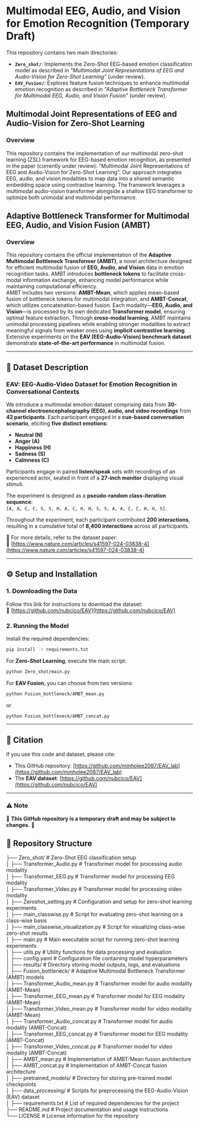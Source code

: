 
# **Multimodal EEG, Audio, and Vision for Emotion Recognition** (Temporary Draft)

This repository contains two main directories:  
- **`Zero_shot/`**: Implements the Zero-Shot EEG-based emotion classification model as described in *"Multimodal Joint Representations of EEG and Audio-Vision for Zero-Shot Learning"* (under review).  
- **`EAV_Fusion/`**: Explores feature fusion techniques to enhance multimodal emotion recognition as described in *"Adaptive Bottleneck Transformer for Multimodal EEG, Audio, and Vision Fusion"* (under review).  

## **Multimodal Joint Representations of EEG and Audio-Vision for Zero-Shot Learning**  
### **Overview**  
This repository contains the implementation of our multimodal zero-shot learning (ZSL) framework for EEG-based emotion recognition, as presented in the paper (currently under review): "Multimodal Joint Representations of EEG and Audio-Vision for Zero-Shot Learning". Our approach integrates EEG, audio, and vision modalities to map data into a shared semantic embedding space using contrastive learning. The framework leverages a multimodal audio-vision transformer alongside a shallow EEG transformer to optimize both unimodal and multimodal performance.

## **Adaptive Bottleneck Transformer for Multimodal EEG, Audio, and Vision Fusion (AMBT)**  

### **Overview**  
This repository contains the official implementation of the **Adaptive Multimodal Bottleneck Transformer (AMBT)**, a novel architecture designed for efficient multimodal fusion of **EEG, Audio, and Vision** data in emotion recognition tasks. AMBT introduces **bottleneck tokens** to facilitate cross-modal information exchange, enhancing model performance while maintaining computational efficiency.  
AMBT includes two versions: **AMBT-Mean**, which applies mean-based fusion of bottleneck tokens for multimodal integration, and **AMBT-Concat**, which utilizes concatenation-based fusion. Each modality—**EEG, Audio, and Vision**—is processed by its own dedicated **Transformer model**, ensuring optimal feature extraction. Through **cross-modal learning**, AMBT maintains unimodal processing pipelines while enabling stronger modalities to extract meaningful signals from weaker ones using **implicit contrastive learning**. Extensive experiments on the **EAV (EEG-Audio-Vision) benchmark dataset** demonstrate **state-of-the-art performance** in multimodal fusion.

---

## **📌 Dataset Description**  
### **EAV: EEG-Audio-Video Dataset for Emotion Recognition in Conversational Contexts**  
We introduce a multimodal emotion dataset comprising data from **30-channel electroencephalography (EEG), audio, and video recordings** from **42 participants**. Each participant engaged in a **cue-based conversation scenario**, eliciting **five distinct emotions**:  
- **Neutral (N)**  
- **Anger (A)**  
- **Happiness (H)**  
- **Sadness (S)**  
- **Calmness (C)**  

Participants engage in paired **listen/speak** sets with recordings of an experienced actor, seated in front of a **27-inch monitor** displaying visual stimuli.  

The experiment is designed as a **pseudo-random class-iteration sequence**:  
`[A, A, C, C, S, S, H, A, C, H, H, S, S, A, A, C, C, H, H, S]`.  

Throughout the experiment, each participant contributed **200 interactions**, resulting in a cumulative total of **8,400 interactions** across all participants.  

📄 For more details, refer to the dataset paper:  
🔗 [https://www.nature.com/articles/s41597-024-03838-4](https://www.nature.com/articles/s41597-024-03838-4)  


---

## **⚙️ Setup and Installation**  
### **1. Downloading the Data**  

Follow this link for instructions to download the dataset:  
🔗 [https://github.com/nubcico/EAV](https://github.com/nubcico/EAV)  

### **2. Running the Model**  

Install the required dependencies:  
```bash
pip install -r requirements.txt
```

For **Zero-Shot Learning**, execute the main script:  
```bash
python Zero_shot/main.py
```

For **EAV Fusion**, you can choose from two versions:  
```bash
python Fusion_bottleneck/AMBT_mean.py
```
or  
```bash
python Fusion_bottleneck/AMBT_concat.py
```

---


## **📢 Citation**  
If you use this code and dataset, please cite:  
- This GitHub repository: [https://github.com/minholee2087/EAV_lab](https://github.com/minholee2087/EAV_lab)  
- The **EAV dataset**: [https://github.com/nubcico/EAV](https://github.com/nubcico/EAV)  

---

### **⚠️ Note**  
🚧 **This GitHub repository is a temporary draft and may be subject to changes.** 🚧  


## **📁 Repository Structure**  
├── Zero_shot/                     # Zero-Shot EEG classification setup  
│   ├── Transformer_Audio.py       # Transformer model for processing audio modality  
│   ├── Transformer_EEG.py         # Transformer model for processing EEG modality  
│   ├── Transformer_Video.py       # Transformer model for processing video modality  
│   ├── Zeroshot_setting.py        # Configuration and setup for zero-shot learning experiments  
│   ├── main_classwise.py          # Script for evaluating zero-shot learning on a class-wise basis  
│   ├── main_classwise_visualization.py  # Script for visualizing class-wise zero-shot results  
│   ├── main.py                    # Main executable script for running zero-shot learning experiments  
│   ├── utils.py                    # Utility functions for data processing and evaluation  
│   ├── config.yaml                 # Configuration file containing model hyperparameters  
│   ├── results/                    # Directory storing model outputs, logs, and evaluations  
│
├── Fusion_bottleneck/              # Adaptive Multimodal Bottleneck Transformer (AMBT) models  
│   ├── Transformer_Audio_mean.py   # Transformer model for audio modality (AMBT-Mean)  
│   ├── Transformer_EEG_mean.py     # Transformer model for EEG modality (AMBT-Mean)  
│   ├── Transformer_Video_mean.py   # Transformer model for video modality (AMBT-Mean)  
│   ├── Transformer_Audio_concat.py # Transformer model for audio modality (AMBT-Concat)  
│   ├── Transformer_EEG_concat.py   # Transformer model for EEG modality (AMBT-Concat)  
│   ├── Transformer_Video_concat.py # Transformer model for video modality (AMBT-Concat)  
│   ├── AMBT_mean.py                # Implementation of AMBT-Mean fusion architecture  
│   ├── AMBT_concat.py              # Implementation of AMBT-Concat fusion architecture  
│
├── pretrained_models/              # Directory for storing pre-trained model checkpoints  
│
├── data_processing/                # Scripts for preprocessing the EEG-Audio-Vision (EAV) dataset  
│
├── requirements.txt                # List of required dependencies for the project  
├── README.md                       # Project documentation and usage instructions  
└── LICENSE                         # License information for the repository  
 